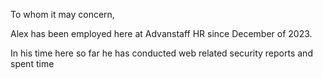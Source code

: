 To whom it may concern,

Alex has been employed here at Advanstaff HR since December of 2023.

In his time here so far he has conducted web related security reports and spent time 
